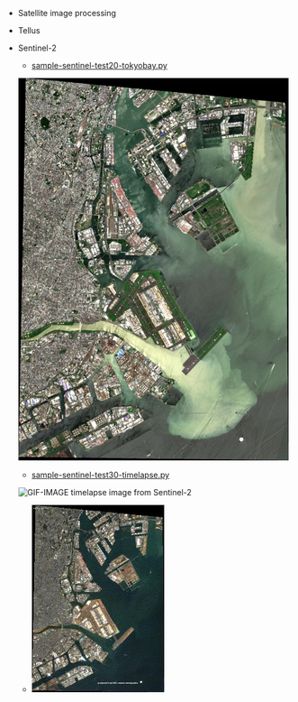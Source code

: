 - Satellite image processing
- Tellus 
- Sentinel-2
    - [sample-sentinel-test20-tokyobay.py](https://github.com/fahmifahim/satellite-image-processing/blob/master/sentinel-test20-tokyobay.py)

    ![sample image from Sentinel-2](images/Masked_Tokyo_Bay.jpg "Tokyo Bay from Sentinel-2")

    - [sample-sentinel-test30-timelapse.py](https://github.com/fahmifahim/satellite-image-processing/blob/master/sentinel-test30-timelapse.py)

    ![GIF-IMAGE timelapse image from Sentinel-2](https://fahmifahim.files.wordpress.com/2020/08/sentinel-test30-timelapse-tokyobay-1.gif)

    - ![GIF-IMAGE timelapse small](sentinel-test50.gif)
